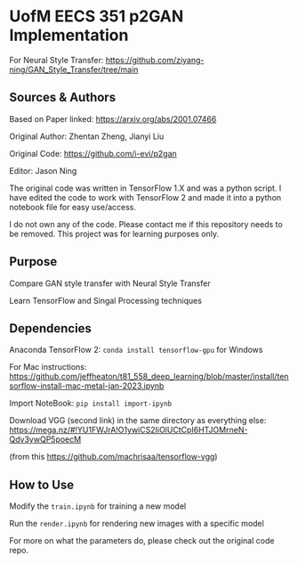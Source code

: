 # UofM EECS 351 p2GAN Implementation
For Neural Style Transfer: https://github.com/ziyang-ning/GAN_Style_Transfer/tree/main

## Sources & Authors
Based on Paper linked: https://arxiv.org/abs/2001.07466 

Original Author: Zhentan Zheng, Jianyi Liu

Original Code: https://github.com/i-evi/p2gan

Editor: Jason Ning

The original code was written in TensorFlow 1.X and was a python script. I have edited the code to work with TensorFlow 2 and made it into a python notebook file for easy use/access. 

I do not own any of the code. Please contact me if this repository needs to be removed. This project was for learning purposes only.

## Purpose
Compare GAN style transfer with Neural Style Transfer

Learn TensorFlow and Singal Processing techniques

## Dependencies
Anaconda
TensorFlow 2: `conda install tensorflow-gpu` for Windows

For Mac instructions: https://github.com/jeffheaton/t81_558_deep_learning/blob/master/install/tensorflow-install-mac-metal-jan-2023.ipynb

Import NoteBook: `pip install import-ipynb`

Download VGG (second link) in the same directory as everything else:
https://mega.nz/#!YU1FWJrA!O1ywiCS2IiOlUCtCpI6HTJOMrneN-Qdv3ywQP5poecM

(from this https://github.com/machrisaa/tensorflow-vgg)

## How to Use
Modify the `train.ipynb` for training a new model

Run the `render.ipynb` for rendering new images with a specific model

For more on what the parameters do, please check out the original code repo.




